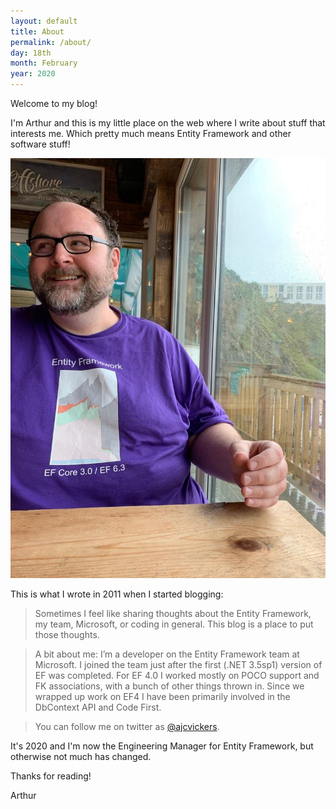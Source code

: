 ```yaml
---
layout: default
title: About
permalink: /about/
day: 18th
month: February
year: 2020
---
```


Welcome to my blog!

I'm Arthur and this is my little place on the web where I write about stuff that interests me.
Which pretty much means Entity Framework and other software stuff!

<img class="just-me" src="/assets/me.jpg" alt="Me">

This is what I wrote in 2011 when I started blogging:

> Sometimes I feel like sharing thoughts about the Entity Framework, my team, Microsoft, or coding in general. This blog is a place to put those thoughts.

> A bit about me: I’m a developer on the Entity Framework team at Microsoft. I joined the team just after the first (.NET 3.5sp1) version of EF was completed. For EF 4.0 I worked mostly on POCO support and FK associations, with a bunch of other things thrown in. Since we wrapped up work on EF4 I have been primarily involved in the DbContext API and Code First.

> You can follow me on twitter as [@ajcvickers](https://twitter.com/ajcvickers).

It's 2020 and I'm now the Engineering Manager for Entity Framework, but otherwise not much has changed.

Thanks for reading!

Arthur